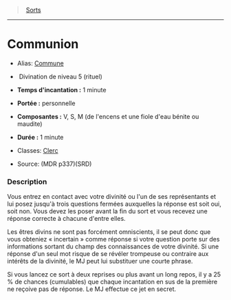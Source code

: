 ﻿> [Sorts](hd_spells.md)

---

# Communion

- Alias: [Commune](srd_spells_commune.md)

-  Divination de niveau 5 (rituel)

- **Temps d'incantation :** 1 minute

- **Portée :** personnelle

- **Composantes :** V, S, M (de l'encens et une fiole d'eau bénite ou maudite)</Components-->

- **Durée :** 1 minute

- Classes: [Clerc](hd_cleric.md)

- Source: (MDR p337)(SRD)

### Description

Vous entrez en contact avec votre divinité ou l'un de ses représentants et lui posez jusqu'à trois questions fermées auxquelles la réponse est soit oui, soit non. Vous devez les poser avant la fin du sort et vous recevez une réponse correcte à chacune d'entre elles.

Les êtres divins ne sont pas forcément omniscients, il se peut donc que vous obteniez « incertain » comme réponse si votre question porte sur des informations sortant du champ des connaissances de votre divinité. Si une réponse d'un seul mot risque de se révéler trompeuse ou contraire aux intérêts de la divinité, le MJ peut lui substituer une courte phrase.

Si vous lancez ce sort à deux reprises ou plus avant un long repos, il y a 25 % de chances (cumulables) que chaque incantation en sus de la première ne reçoive pas de réponse. Le MJ effectue ce jet en secret.

